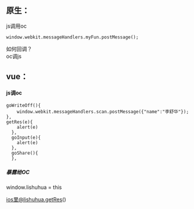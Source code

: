 ## 原生：
js调用oc   

```
window.webkit.messageHandlers.myFun.postMessage();
```
 
如何回调？  
oc调js


## vue：
#### js调oc
	  		
```
goWriteOff(){
    window.webkit.messageHandlers.scan.postMessage({"name":"李舒华"});
},
getRes(e){	 
	alert(e)
  },
  goInput(e){
	alert(e)
  },
  goShare(){
  },
```
##### 暴露给OC
window.lishuhua = this

ios里@lishuhua.getRes()
